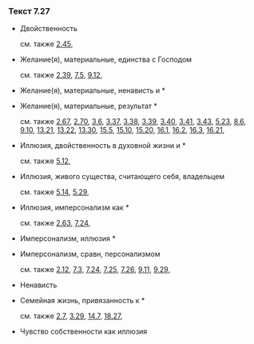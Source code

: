 ### Текст 7.27
	
- Двойственность

	см. также  [2.45](../02/0245.md), 
	
- Желание(я), материальные, единства с Господом

	см. также  [2.39](../02/0239.md),  [7.5](../07/0705.md),  [9.12](../09/0912.md), 
	
- Желание(я), материальные, ненависть и *

	
- Желание(я), материальные, результат *

	см. также  [2.67](../02/0267.md),  [2.70](../02/0270.md),  [3.6](../03/0306.md),  [3.37](../03/0337.md),  [3.38](../03/0338.md),  [3.39](../03/0339.md),  [3.40](../03/0340.md),  [3.41](../03/0341.md),  [3.43](../03/0343.md),  [5.23](../05/0523.md),  [8.6](../08/0806.md),  [9.10](../09/0910.md),  [13.21](../13/1321.md),  [13.22](../13/1322.md),  [13.30](../13/1330.md),  [15.5](../15/1505.md),  [15.10](../15/1510.md),  [15.20](../15/1520.md),  [16.1](../16/1601.md),  [16.2](../16/1602.md),  [16.3](../16/1603.md),  [16.21](../16/1621.md), 
	
- Иллюзия, двойственность в духовной жизни и *

	см. также  [5.12](../05/0512.md), 
	
- Иллюзия, живого существа, считающего себя, владельцем

	см. также  [5.14](../05/0514.md),  [5.29](../05/0529.md), 
	
- Иллюзия, имперсонализм как *

	см. также  [2.63](../02/0263.md),  [7.24](../07/0724.md), 
	
- Имперсонализм, иллюзия *

	
- Имперсонализм, сравн, персонализмом

	см. также  [2.12](../02/0212.md),  [7.3](../07/0703.md),  [7.24](../07/0724.md),  [7.25](../07/0725.md),  [7.26](../07/0726.md),  [9.11](../09/0911.md),  [9.29](../09/0929.md), 
	
- Ненависть

	
- Семейная жизнь, привязанность к *

	см. также  [2.7](../02/0207.md),  [3.29](../03/0329.md),  [14.7](../14/1407.md),  [18.27](../18/1827.md), 
	
- Чувство собственности как иллюзия


